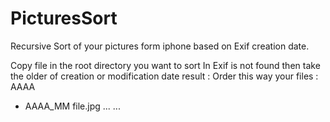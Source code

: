 # PicturesSort
Recursive Sort of your pictures form iphone based on Exif creation date. 

Copy file in the root directory you want to sort
In Exif is not found then take the older of creation or modification date
result : 
Order this way your files :
AAAA
  - AAAA_MM
      file.jpg ...
...
